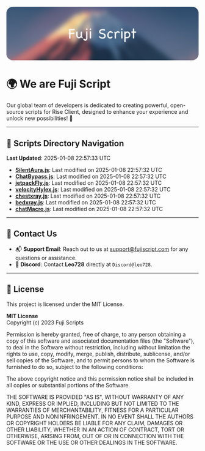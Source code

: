 ![Banner](.github/b.webp)

# 🌍 **We are Fuji Script**

Our global team of developers is dedicated to creating powerful, open-source scripts for Rise Client, designed to enhance your experience and unlock new possibilities! 🌟

---
<!-- SCRIPTS_NAVIGATION_START -->
## 📂 **Scripts Directory Navigation**

**Last Updated**: 2025-01-08 22:57:33 UTC

- **[SilentAura.js](scripts/SilentAura.js)**: Last modified on 2025-01-08 22:57:32 UTC
- **[ChatBypass.js](scripts/ChatBypass.js)**: Last modified on 2025-01-08 22:57:32 UTC
- **[jetpackFly.js](scripts/jetpackFly.js)**: Last modified on 2025-01-08 22:57:32 UTC
- **[velocityHylex.js](scripts/velocityHylex.js)**: Last modified on 2025-01-08 22:57:32 UTC
- **[chestxray.js](scripts/chestxray.js)**: Last modified on 2025-01-08 22:57:32 UTC
- **[bedxray.js](scripts/bedxray.js)**: Last modified on 2025-01-08 22:57:32 UTC
- **[chatMacro.js](scripts/chatMacro.js)**: Last modified on 2025-01-08 22:57:32 UTC

<!-- SCRIPTS_NAVIGATION_END -->

---

## 💬 **Contact Us**  
- 📬 **Support Email**: Reach out to us at [support@fujiscript.com](mailto:support@fujiscript.com) for any questions or assistance.  
- 💬 **Discord**: Contact **Leo728** directly at `Discord@leo728`.

---

## 📜 **License**

This project is licensed under the MIT License.  

**MIT License**  
Copyright (c) 2023 Fuji Scripts  

Permission is hereby granted, free of charge, to any person obtaining a copy of this software and associated documentation files (the "Software"), to deal in the Software without restriction, including without limitation the rights to use, copy, modify, merge, publish, distribute, sublicense, and/or sell copies of the Software, and to permit persons to whom the Software is furnished to do so, subject to the following conditions:  

The above copyright notice and this permission notice shall be included in all copies or substantial portions of the Software.  

THE SOFTWARE IS PROVIDED "AS IS", WITHOUT WARRANTY OF ANY KIND, EXPRESS OR IMPLIED, INCLUDING BUT NOT LIMITED TO THE WARRANTIES OF MERCHANTABILITY, FITNESS FOR A PARTICULAR PURPOSE AND NONINFRINGEMENT. IN NO EVENT SHALL THE AUTHORS OR COPYRIGHT HOLDERS BE LIABLE FOR ANY CLAIM, DAMAGES OR OTHER LIABILITY, WHETHER IN AN ACTION OF CONTRACT, TORT OR OTHERWISE, ARISING FROM, OUT OF OR IN CONNECTION WITH THE SOFTWARE OR THE USE OR OTHER DEALINGS IN THE SOFTWARE.  
